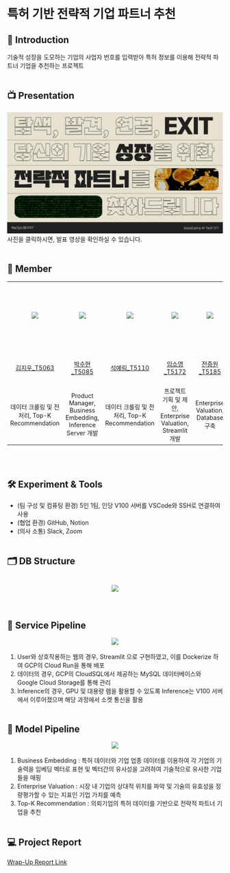 # 특허 기반 전략적 기업 파트너 추천

## 📍 Introduction
기술적 성장을 도모하는 기업의 사업자 번호를 입력받아 특허 정보를 이용해 전략적 파트너 기업을 추천하는 프로젝트
<br><br>

## 📺 Presentation
<div align="center">
  <a href="https://youtu.be/E5KTuIByZmw">
    <img src="./docs/youtube_preview.png">
  </a>
</div>
사진을 클릭하시면, 발표 영상을 확인하실 수 있습니다.
<br><br>

## 👼 Member
<table align="center">
  <tr height="155px">
    <td align="center" width="160px" height="155px">
      <a href="https://github.com/rlawldn11703"><img src="https://avatars.githubusercontent.com/u/71757471?v=4"/></a>
    </td>
    <td align="center" width="160px" height="155px">
      <a href="https://github.com/Sh-IT0311"><img src="https://avatars.githubusercontent.com/u/62042287?v=4"/></a>
    </td>
    <td align="center" width="160px" height="155px">
      <a href="https://github.com/rimmiya"><img src="https://avatars.githubusercontent.com/u/43161401?v=4"/></a>
    </td>
    <td align="center" width="160px" height="155px">
      <a href="https://github.com/AI-soyoung"><img src="https://avatars.githubusercontent.com/u/126646180?v=4"/></a>
    </td>
    <td align="center" width="160px" height="155px">
      <a href="https://github.com/1132jjw"><img src="https://avatars.githubusercontent.com/u/62981031?v=4"/></a>
    </td>
  </tr>
  <tr height="80px">
    <td align="center" width="160px">
      <a href="https://github.com/rlawldn11703">김지우_T5063</a>
    </td>
    <td align="center" width="160px">
      <a href="https://github.com/Sh-IT0311">박수현_T5085</a>
    </td>
    <td align="center" width="160px">
      <a href="https://github.com/rimmiya">석예림_T5110</a>
    </td>
    <td align="center" width="160px">
      <a href="https://github.com/AI-soyoung">임소영_T5172</a>
    </td>
    <td align="center" width="160px">
      <a href="https://github.com/1132jjw">전증원_T5185</a>
    </td>
  </tr>
  <tr height="140px">
    <td align="center" width="160px">
      데이터 크롤링 및 전처리, Top-K Recommendation
    </td>
    <td align="center" width="160px">
      Product Manager, Business Embedding, Inference Server 개발
    </td>
    <td align="center" width="160px">
      데이터 크롤링 및 전처리, Top-K Recommendation
    </td>
    <td align="center" width="160px">
      프로젝트 기획 및 제안, Enterprise Valuation, Streamlit 개발
    </td>
    <td align="center" width="160px">
      Enterprise Valuation, Database 구축
    </td>
  </tr>
</table>
&nbsp;
<br><br>

🛠️ Experiment & Tools
---
* (팀 구성 및 컴퓨팅 환경) 5인 1팀, 인당 V100 서버를 VSCode와 SSH로 연결하여 사용
* (협업 환경) GitHub, Notion
* (의사 소통) Slack, Zoom
<br><br>

🗂️ DB Structure
---
<br>
<div align="center">
  <img src="https://github.com/boostcampaitech5/level3_recsys_finalproject-recsys-08/assets/62042287/f614c2a4-787f-498d-b899-b310cb5b4281">
</div>
<br><br>

## 🚨 Service Pipeline
<div align="center">
  <img src="https://github.com/boostcampaitech5/level3_recsys_finalproject-recsys-08/assets/62042287/b228407f-3e0a-4855-9cc9-872fc3ecf579">
</div>

1. User와 상호작용하는 웹의 경우, Streamlit 으로 구현하였고, 이를 Dockerize 하여 GCP의 Cloud Run을 통해 배포
2. 데이터의 경우, GCP의 CloudSQL에서 제공하는 MySQL 데이터베이스와 Google Cloud Storage를 통해 관리
3. Inference의 경우, GPU 및 대용량 램을 활용할 수 있도록 Inference는 V100 서버에서 이루어졌으며 해당 과정에서 소켓 통신을 활용
<br><br>

## 📍 Model Pipeline
<div align="center">
  <img src="https://github.com/boostcampaitech5/level3_recsys_finalproject-recsys-08/assets/62042287/adacc1fe-e207-4bcb-b69b-641297de3716">
</div>

1. Business Embedding : 특허 데이터와 기업 업종 데이터를 이용하여 각 기업의 기술력을 임베딩 벡터로 표현 및 벡터간의 유사성을 고려하여 기술적으로 유사한 기업들을 매핑
2. Enterprise Valuation : 시장 내 기업의 상대적 위치를 파악 및 기술의 유효성을 정량평가할 수 있는 지표인 기업 가치를 예측
3. Top-K Recommendation : 의뢰기업의 특허 데이터를 기반으로 전략적 파트너 기업을 추천
<br><br>


## 💻 Project Report
[Wrap-Up Report Link](https://github.com/boostcampaitech5/level3_recsys_finalproject-recsys-08/blob/main/docs/%5BRecsys%208%E1%84%8C%E1%85%A9%20EXIT%5D%20Final%20Project%20Wrap%20Up%20Report.pdf)
